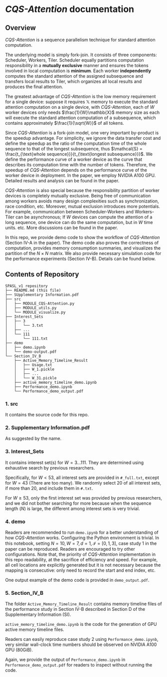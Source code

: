 # *CQS-Attention* documentation

## Overview
*CQS-Attention* is a sequence parallelism technique for standard attention computation. 

The underlying model is simply fork-join. It consists of three components: Scheduler, Workers, Tiler. Scheduler equally partitions computation responsibility in a **mutually exclusive** manner and ensures the tokens involved in local computation is **minimum**. Each worker **independently** computes the standard attention of the assigned subsequence and transfers local results to Tiler, which organizes all local results and produces the final attention. 

The greatest advantage of *CQS-Attention* is the low memory requirement for a single device: suppose it requires $\mathbb{X}$ memory to execute the standard attention computation on a single device, with *CQS-Attention*, each of $W$ worker devices only needs $\frac{1}{W}\mathbb{X}$ memory size as each will execute the standard attention computation of a subsequence, which contains approximately $\frac{1}{\sqrt{W}}$ of all tokens.  

Since *CQS-Attention* is a fork-join model, one very important by-product is the speedup advantage. For simplicity, we ignore the data transfer cost and define the speedup as the ratio of the computation time of the whole sequence to that of the longest subsequence, thus $\mathcal{S} = \frac{t_{\text{whole sequence}}}{t_{\text{longest subsequence}}}$. We define the performance curve of a worker device as the curve that describes its computation time with the number of tokens. Therefore, the speedup of *CQS-Attention* depends on the performance curve of the worker device in deployment. In the paper, we employ NVIDIA A100 GPU. Detailed results and analysis can be found in the paper.

*CQS-Attention* is also special because the responsibility partition of worker devices is completely mutually exclusive. Being free of communication among workers avoids many design complexities such as synchronization, race condition, etc. Moreover, mutual exclusion introduces more potentials. For example, communication between Scheduler-Workers and Workers-Tiler can be asynchronous; If $W$ devices can compute the attention of a long sequence, one device can do the same computation, but in $W$ time units. etc. More discussions can be found in the paper.

In this repo, we provide demo code to show the workflow of *CQS-Attention* (Section IV-A in the paper). The demo code also proves the correctness of computation, provides memory consumption summaries, and visualizes the partition of the $N \times N$ matrix. We also provide necessary simulation code for the performance experiments (Section IV-B). Details can be found below.

## Contents of Repository

```
SPASL_v1 repository
├── README.md (this file)
├── SUpplementary Information.pdf
├── src
│   ├── MODULE_CQS-Attention.py
│   ├── MODULE_utils.py
│   └── MODULE_visualize.py
├── Interest_Sets
│   ├── 3
│   │   └── 3.txt
│   ├── ...
│   └── 111
│       └── 111.txt
├── demo
│   ├── demo.ipynb
│   └── demo-output.pdf
└── Section_IV_B
    ├── Active_Memory_Timeline_Result
    │   ├── Usage.txt
    │   ├── W_1.pickle
    │   ├── ...
    │   └── W_31.pickle
    ├── active_memory_timeline_demo.ipynb
    ├── Performance_demo.ipynb
    └── Performance_demo_output.pdf
```
### 1. src
It contains the source code for this repo.

### 2. Supplementary Information.pdf
As suggested by the name.

### 3. Interest_Sets
It contains interest set(s) for $W=3\dots 111$. They are determined using exhaustive search by previous researchers.

Specifically, for $W<53$, all interest sets are provided in ```#_full.txt```, except for $W=43$ (There are too many). We randomly select $20$ of all interest sets, if more than $20$, and include them in ```#.txt```.

For $W\ge53$, only the first interest set was provided by previous researchers, and we did not bother searching for more because when the sequence length ($N$) is large, the different among interest sets is very trivial.

### 4. demo
Readers are recommended to run ```demo.ipynb``` for a better understanding of how *CQS-Attention* works. Configuring the Python environment is trivial. In this notebook, setting $N=10,W=7,d=1,\mathcal{I}=[0,1,3]$, case study 1 in the paper can be reproduced. Readers are encouraged to try other configurations. Note that, the priority of *CQS-Attention* implementation in this repo readability, at the sacrifice of efficiency and speed. For example, all cell locations are explicitly generated but it is not necessary because the mapping is consecutive: only need to record the start and end index, etc.

One output example of the demo code is provided in ```demo_output.pdf```.

### 5. Section_IV_B
The folder ```Active_Memory_Timeline_Result``` contains memory timeline files of the performance study in Section IV-B described in Section D of the Supplementary Information (SI).

```active_memory_timeline_demo.ipynb``` is the code for the generation of GPU active memory timeline files.

Readers can easily reproduce case study 2 using ```Performance_demo.ipynb```, very similar wall-clock time numbers should be observed on NVIDIA A100 GPU (80GiB).

Again, we provide the output of ```Performance_demo.ipynb``` in ```Performance_demo_output.pdf``` for readers to inspect without running the code.

